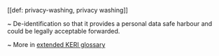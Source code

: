 [[def: privacy-washing, privacy washing]]

~ De-identification so that it provides a personal data safe harbour and could be legally acceptable forwarded.

~ More in <a href="https://weboftrust.github.io/WOT-terms/docs/glossary/privacy-washing">extended KERI glossary</a>
